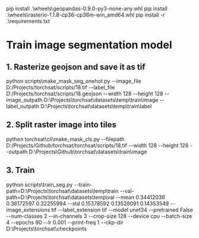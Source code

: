 
pip install .\wheels\geopandas-0.9.0-py3-none-any.whl
pip install .\wheels\rasterio-1.1.8-cp36-cp36m-win_amd64.whl
pip install -r .\requirements.txt

# Train image segmentation model

## 1. Rasterize geojson and save it as tif

python scripts\make_mask_seg_onehot.py --image_file D:/Projects/torchsat/scripts/18.tif --label_file  D:/Projects/torchsat/scripts/18.geojson --width 128 --height 128 --image_outpath D:\Projects\torchsat\datasets\temp\train\image --label_outpath D:\Projects\torchsat\datasets\temp\train\label

## 2. Split raster image into tiles

python torchsat\cli\make_mask_cls.py --filepath D:/Projects/Github/torchsat/torchsat/scripts/18.tif --width 128 --height 128  --outpath D:\Projects\Github\torchsat\datasets\train\image

## 3. Train

python scripts\train_seg.py --train-path=D:\Projects\torchsat\datasets\temp\train --val-path=D:\Projects\torchsat\datasets\temp\val --mean 0.34412036 0.36172597 0.32255994 --std 0.15378592 0.13528091 0.14353549 --image_extensions tif --label_extension tif --model unet34 --pretrained False --num-classes 2 --in-channels 3 --crop-size 128 --device cpu --batch-size 4 --epochs 90 --lr 0.001 --print-freq 1 --ckp-dir D:\Projects\torchsat\checkpoints

